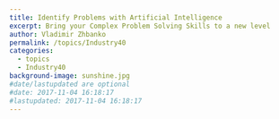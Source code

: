 ```yaml
---
title: Identify Problems with Artificial Intelligence
excerpt: Bring your Complex Problem Solving Skills to a new level
author: Vladimir Zhbanko
permalink: /topics/Industry40
categories:
  - topics
  - Industry40
background-image: sunshine.jpg
#date/lastupdated are optional
#date: 2017-11-04 16:18:17
#lastupdated: 2017-11-04 16:18:17
---
```


